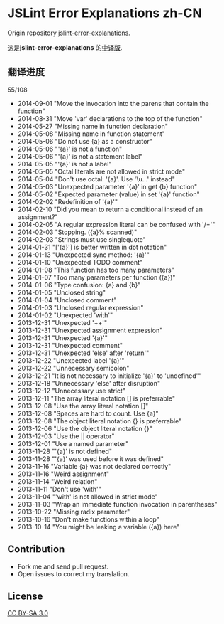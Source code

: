 JSLint Error Explanations zh-CN
===============================

Origin repository [jslint-error-explanations](https://github.com/jamesallardice/jslint-error-explanations).

这是**jslint-error-explanations** 的[中译版](http://jslint.fantasy.codes).

## 翻译进度

55/108

* 2014-09-01 "Move the invocation into the parens that contain the function"
* 2014-08-31 "Move 'var' declarations to the top of the function"
* 2014-05-27 "Missing name in function declaration"
* 2014-05-08 "Missing name in function statement"
* 2014-05-06 "Do not use {a} as a constructor"
* 2014-05-06 "'{a}' is not a function"
* 2014-05-06 "'{a}' is not a statement label"
* 2014-05-05 "'{a}' is not a label"
* 2014-05-05 "Octal literals are not allowed in strict mode"
* 2014-05-04 "Don't use octal: '{a}'. Use '\u...' instead"
* 2014-05-03 "Unexpected parameter '{a}' in get {b} function"
* 2014-05-02 "Expected parameter (value) in set '{a}' function"
* 2014-02-02 "Redefinition of '{a}'"
* 2014-02-10 "Did you mean to return a conditional instead of an assignment?"
* 2014-02-05 "A regular expression literal can be confused with '/='"
* 2014-02-03 "Stopping. ({a}% scanned)"
* 2014-02-03 "Strings must use singlequote"
* 2014-01-31 "['{a}'] is better written in dot notation"
* 2014-01-13 "Unexpected sync method: '{a}'"
* 2014-01-10 "Unexpected TODO comment"
* 2014-01-08 "This function has too many parameters"
* 2014-01-07 "Too many parameters per function ({a})"
* 2014-01-06 "Type confusion: {a} and {b}"
* 2014-01-05 "Unclosed string"
* 2014-01-04 "Unclosed comment"
* 2014-01-03 "Unclosed regular expression"
* 2014-01-02 "Unexpected 'with'"
* 2013-12-31 "Unexpected '++'"
* 2013-12-31 "Unexpected assignment expression"
* 2013-12-31 "Unexpected '{a}'"
* 2013-12-31 "Unexpected comment"
* 2013-12-31 "Unexpected 'else' after 'return'"
* 2013-12-22 "Unexpected label '{a}'"
* 2013-12-22 "Unnecessary semicolon"
* 2013-12-21 "It is not necessary to initialize '{a}' to 'undefined'"
* 2013-12-18 "Unnecessary 'else' after disruption"
* 2013-12-12 "Unnecessary use strict"
* 2013-12-11 "The array literal notation [] is preferrable"
* 2013-12-08 "Use the array literal notation []"
* 2013-12-08 "Spaces are hard to count. Use {a}"
* 2013-12-08 "The object literal notation {} is preferrable"
* 2013-12-06 "Use the object literal notation {}"
* 2013-12-03 "Use the || operator"
* 2013-12-01 "Use a named parameter"
* 2013-11-28 "'{a}' is not defined"
* 2013-11-28 "'{a}' was used before it was defined"
* 2013-11-16 "Variable {a} was not declared correctly"
* 2013-11-16 "Weird assignment"
* 2013-11-14 "Weird relation"
* 2013-11-11 "Don't use 'with'"
* 2013-11-04 "'with' is not allowed in strict mode"
* 2013-11-03 "Wrap an immediate function invocation in parentheses"
* 2013-10-22 "Missing radix parameter"
* 2013-10-16 "Don't make functions within a loop"
* 2013-10-14 "You might be leaking a variable ({a}) here"

## Contribution

* Fork me and send pull request.
* Open issues to correct my translation.

## License

[CC BY-SA 3.0](http://creativecommons.org/licenses/by-sa/3.0/)
